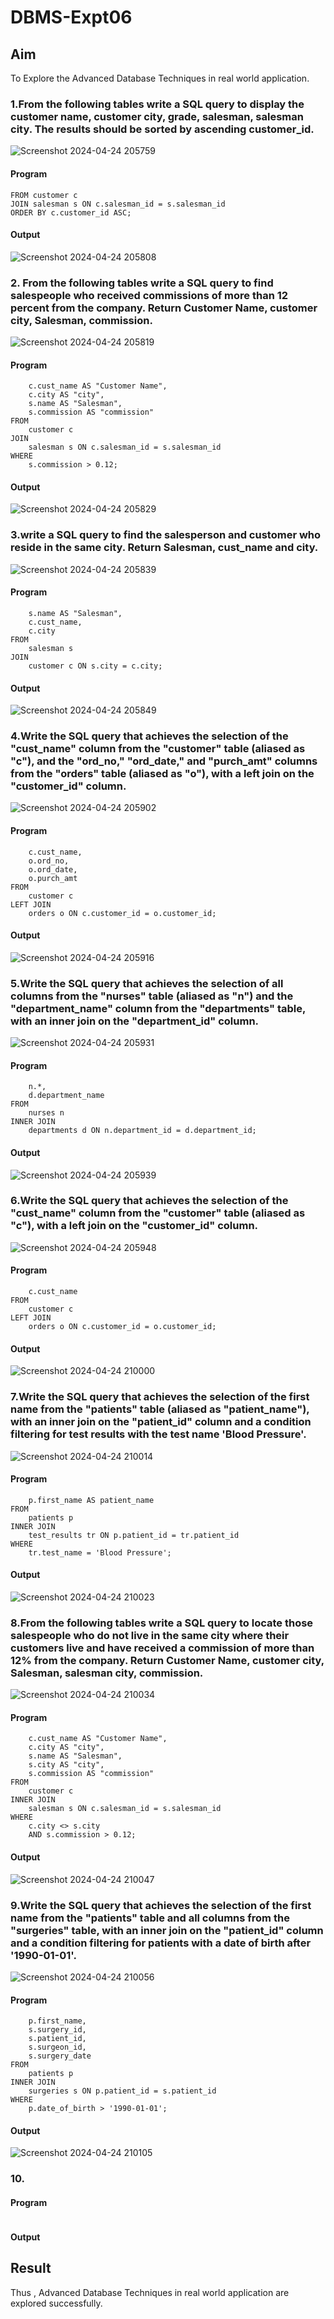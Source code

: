 # DBMS-Expt06

## Aim
To Explore the Advanced Database Techniques in real world application.

### 1.From the following tables write a SQL query to display the customer name, customer city, grade, salesman, salesman city. The results should be sorted by ascending customer_id.  
![Screenshot 2024-04-24 205759](https://github.com/Harsayazheni/DBMS-Expt06/assets/118708467/056de56b-e231-4acd-9e95-85fd8a141b0a)

#### Program
```SELECT c.cust_name, c.city AS city, c.grade, s.name AS Salesman, s.city AS city
FROM customer c
JOIN salesman s ON c.salesman_id = s.salesman_id
ORDER BY c.customer_id ASC;

```
#### Output
![Screenshot 2024-04-24 205808](https://github.com/Harsayazheni/DBMS-Expt06/assets/118708467/70016e2e-0221-4aa0-ad3b-4d42f890c25d)

### 2. From the following tables write a SQL query to find salespeople who received commissions of more than 12 percent from the company. Return Customer Name, customer city, Salesman, commission.  
![Screenshot 2024-04-24 205819](https://github.com/Harsayazheni/DBMS-Expt06/assets/118708467/95aa1f72-9783-41c7-a979-a894e0d3b7a2)

#### Program
```SELECT 
    c.cust_name AS "Customer Name",
    c.city AS "city",
    s.name AS "Salesman",
    s.commission AS "commission"
FROM 
    customer c
JOIN 
    salesman s ON c.salesman_id = s.salesman_id
WHERE 
    s.commission > 0.12;
```
#### Output
![Screenshot 2024-04-24 205829](https://github.com/Harsayazheni/DBMS-Expt06/assets/118708467/8d3f7f1d-4a11-465a-b0f1-3a0c3e311266)

### 3.write a SQL query to find the salesperson and customer who reside in the same city. Return Salesman, cust_name and city.
![Screenshot 2024-04-24 205839](https://github.com/Harsayazheni/DBMS-Expt06/assets/118708467/5f1284e1-7b72-43ea-aecc-c7ab0c888a35)

#### Program
```SELECT 
    s.name AS "Salesman",
    c.cust_name,
    c.city
FROM 
    salesman s
JOIN 
    customer c ON s.city = c.city;

```
#### Output
![Screenshot 2024-04-24 205849](https://github.com/Harsayazheni/DBMS-Expt06/assets/118708467/c2d3844e-140f-4e0a-adc4-ea978f3a8ab9)

### 4.Write the SQL query that achieves the selection of the "cust_name" column from the "customer" table (aliased as "c"), and the "ord_no," "ord_date," and "purch_amt" columns from the "orders" table (aliased as "o"), with a left join on the "customer_id" column.
![Screenshot 2024-04-24 205902](https://github.com/Harsayazheni/DBMS-Expt06/assets/118708467/2b34ff1d-6b3a-477f-b5b4-a879be9f64d6)

#### Program
```SELECT 
    c.cust_name,
    o.ord_no,
    o.ord_date,
    o.purch_amt
FROM 
    customer c
LEFT JOIN 
    orders o ON c.customer_id = o.customer_id;

```
#### Output
![Screenshot 2024-04-24 205916](https://github.com/Harsayazheni/DBMS-Expt06/assets/118708467/8b190873-45aa-47e6-93c2-418b43a33ccb)

### 5.Write the SQL query that achieves the selection of all columns from the "nurses" table (aliased as "n") and the "department_name" column from the "departments" table, with an inner join on the "department_id" column.
![Screenshot 2024-04-24 205931](https://github.com/Harsayazheni/DBMS-Expt06/assets/118708467/d24c9917-f7fd-41d0-8564-815a7b0fb9db)

#### Program
```SELECT 
    n.*,
    d.department_name
FROM 
    nurses n
INNER JOIN 
    departments d ON n.department_id = d.department_id;

```
#### Output
![Screenshot 2024-04-24 205939](https://github.com/Harsayazheni/DBMS-Expt06/assets/118708467/0889eb95-473e-4d29-b79c-91fca96cde55)

### 6.Write the SQL query that achieves the selection of the "cust_name" column from the "customer" table (aliased as "c"), with a left join on the "customer_id" column.
![Screenshot 2024-04-24 205948](https://github.com/Harsayazheni/DBMS-Expt06/assets/118708467/646303c0-660d-40db-96a9-c2187947c15b)

#### Program
```SELECT 
    c.cust_name
FROM 
    customer c
LEFT JOIN 
    orders o ON c.customer_id = o.customer_id;

```
#### Output
![Screenshot 2024-04-24 210000](https://github.com/Harsayazheni/DBMS-Expt06/assets/118708467/497763eb-a79b-4c70-82d4-60e8158d1ec9)

### 7.Write the SQL query that achieves the selection of the first name from the "patients" table (aliased as "patient_name"), with an inner join on the "patient_id" column and a condition filtering for test results with the test name 'Blood Pressure'.
![Screenshot 2024-04-24 210014](https://github.com/Harsayazheni/DBMS-Expt06/assets/118708467/a2992c7d-51b2-4754-80f0-6e253788bbd5)

#### Program
```SELECT 
    p.first_name AS patient_name
FROM 
    patients p
INNER JOIN 
    test_results tr ON p.patient_id = tr.patient_id
WHERE 
    tr.test_name = 'Blood Pressure';

```
#### Output
![Screenshot 2024-04-24 210023](https://github.com/Harsayazheni/DBMS-Expt06/assets/118708467/8d940842-8c40-408a-b441-1d0a0479ce96)

### 8.From the following tables write a SQL query to locate those salespeople who do not live in the same city where their customers live and have received a commission of more than 12% from the company. Return Customer Name, customer city, Salesman, salesman city, commission.  
![Screenshot 2024-04-24 210034](https://github.com/Harsayazheni/DBMS-Expt06/assets/118708467/9215ad18-1a82-4e16-9e91-4a5453834aa4)

#### Program
```SELECT 
    c.cust_name AS "Customer Name",
    c.city AS "city",
    s.name AS "Salesman",
    s.city AS "city",
    s.commission AS "commission"
FROM 
    customer c
INNER JOIN 
    salesman s ON c.salesman_id = s.salesman_id
WHERE 
    c.city <> s.city
    AND s.commission > 0.12;

```
#### Output
![Screenshot 2024-04-24 210047](https://github.com/Harsayazheni/DBMS-Expt06/assets/118708467/35796e20-50e7-4ba0-9358-eecc060fea88)

### 9.Write the SQL query that achieves the selection of the first name from the "patients" table and all columns from the "surgeries" table, with an inner join on the "patient_id" column and a condition filtering for patients with a date of birth after '1990-01-01'.
![Screenshot 2024-04-24 210056](https://github.com/Harsayazheni/DBMS-Expt06/assets/118708467/7ce9e400-1097-4bed-966e-269941053138)

#### Program
```SELECT 
    p.first_name,
    s.surgery_id,
    s.patient_id,
    s.surgeon_id,
    s.surgery_date
FROM 
    patients p
INNER JOIN 
    surgeries s ON p.patient_id = s.patient_id
WHERE 
    p.date_of_birth > '1990-01-01';
```
#### Output
![Screenshot 2024-04-24 210105](https://github.com/Harsayazheni/DBMS-Expt06/assets/118708467/099ba780-074d-4477-8b60-e938f0d85c49)

### 10.

#### Program
```
```
#### Output


## Result
Thus , Advanced Database Techniques in real world application are explored successfully.
